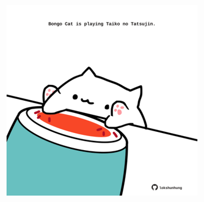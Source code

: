 <!-- built at 20/10/2024, 16:00:51 UTC -->
<p align="center">
  <img width="500" height="500" src="./ReadmeImage.svg">
</p>
